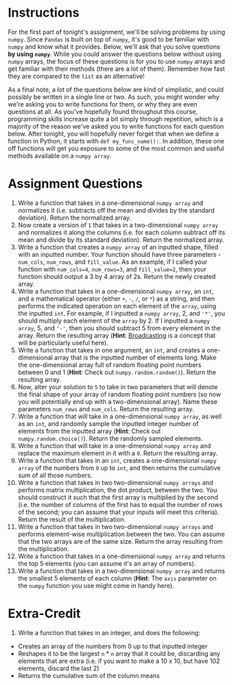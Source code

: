 # Instructions 

For the first part of tonight's assignment, we'll be solving problems by using `numpy`. Since `Pandas` is built on top of `numpy`, it's good to be familiar with `numpy` and know what it provides. Below, we'll ask that you solve questions **by using `numpy`**. While you could answer the questions below without using `numpy` arrays, the focus of these questions is for you to use `numpy` arrays and get familiar with their methods (there are a lot of them). Remember how fast they are compared to the `list` as an alternative! 

As a final note, a lot of the questions below are kind of simplistic, and could possibly be written in a single line or two. As such, you might wonder why we're asking you to write functions for them, or why they are even questions at all. As you've hopefully found throughout this course, programming skills increase quite a bit simply through repetition, which is a majority of the reason we've asked you to write functions for each question below. After tonight, you will hopefully never forget that when we define a function in Python, it starts with `def my_func_name():`. In addition, these one off functions will get you exposure to some of the most common and useful methods available on a `numpy array`. 

# Assignment Questions

1. Write a function that takes in a one-dimensional `numpy array` and normalizes it (i.e. subtracts off the mean and divides by the standard deviation). Return the normalized array. 
2. Now create a version of `1` that takes in a two-dimensional `numpy array` and normalizes it along the columns (i.e. for each column subtract off its mean and divide by its standard deviation). Return the normalized array. 
3. Write a function that creates a `numpy array` of an inputted shape, filled with an inputted number. Your function should have three parameters - `num_cols`, `num_rows`, and `fill_value`. As an example, if I called your function with `num_cols=4`, `num_rows=3`, and `fill_value=2`, then your function should output a 3 by 4 array of 2s. Return the newly created array.  
4. Write a function that takes in a one-dimensional `numpy array`, an `int`, and a mathematical operator (either `+`, `-`, `/`, or `*`) as a string, and then performs the indicated operation on each element of the `array`, using the inputted `int`. For example, if I inputted a `numpy array`, 2, and `'*'`, you should multiply each element of the `array` by 2. If I inputted a `numpy array`, 5, and `'-'`, then you should subtract 5 from every element in the array. Return the resulting array (**Hint**: [Broadcasting](http://docs.scipy.org/doc/numpy-1.10.1/user/basics.broadcasting.html) is a concept that will be particularly useful here). 
5. Write a function that takes in one argument, an `int`, and creates a one-dimensional array that is the inputted number of elements long. Make the one-dimensional array full of random floating point numbers between 0 and 1 (**Hint**: Check out `numpy.random.random()`). Return the resulting array. 
6. Now, alter your solution to `5` to take in two parameters that will denote the final shape of your array of random floating point numbers (so now you will potentially end up with a two-dimensional array). Name these parameters `num_rows` and `num_cols`. Return the resulting array. 
7. Write a function that will take in a one-dimensional `numpy array`, as well as an `int`, and randomly sample the inputted integer number of elements from the inputted array (**Hint**: Check out `numpy.random.choice()`). Return the randomly sampled elements. 
8. Write a function that will take in a one-dimensional `numpy array` and replace the maximum element in it with a `0`. Return the resulting array. 
9. Write a function that takes in an `int`, creates a one-dimensional `numpy array` of the numbers from `0` up to `int`, and then returns the cumulative sum of all those numbers. 
10. Write a function that takes in two two-dimensional `numpy arrays` and performs matrix multiplication, the dot product, between the two. You should construct it such that the first array is multiplied by the second (i.e. the number of columns of the first has to equal the number of rows of the second; you can assume that your inputs will meet this criteria). Return the result of the multiplication. 
11. Write a function that takes in two two-dimensional `numpy arrays` and performs element-wise multiplication between the two. You can assume that the two arrays are of the same size. Return the array resulting from the multiplication. 
12. Write a function that takes in a one-dimensional `numpy array` and returns the top 5 elements (you can assume it's an array of numbers). 
13. Write a function that takes in a two-dimensional `numpy array` and returns the smallest 5 elements of each column (**Hint**: The `axis` parameter on the `numpy` function you use might come in handy here). 

# Extra-Credit 

1. Write a function that takes in an integer, and does the following: 

* Creates an array of the numbers from 0 up to that inputted integer 
* Reshapes it to be the largest `n` * `n` array that it could be, discarding 
any elements that are extra (i.e. if you want to make a 10 x 10, but have 102 elements, discard the last 2)
* Returns the cumulative sum of the column means
